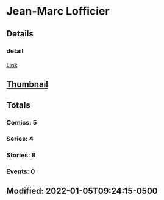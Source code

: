 # Jean-Marc  Lofficier 
## Details
### detail
#### [Link](http://marvel.com/comics/creators/13337/jean-marc_lofficier?utm_campaign=apiRef&utm_source=225578a89fc76f3d20fbffda5d17a88d)
## [Thumbnail](http://i.annihil.us/u/prod/marvel/i/mg/b/40/image_not_available.jpg)
## Totals
### Comics: 5
### Series: 4
### Stories: 8
### Events: 0
## Modified: 2022-01-05T09:24:15-0500